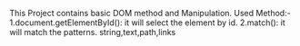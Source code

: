 This Project contains basic DOM method and Manipulation.
Used Method:-
1.document.getElementById(): it will select the element by id.
2.match(): it will match the patterns. string,text,path,links
